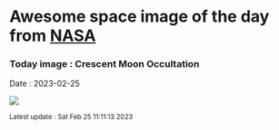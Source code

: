 
# Awesome space image of the day from [NASA](https://api.nasa.gov/)

### Today image : Crescent Moon Occultation
Date : 2023-02-25

![](https://apod.nasa.gov/apod/image/2302/JupiterOccultationFefoBouvier1024.jpg)

<small>Latest update : Sat Feb 25 11:11:13 2023</small>
        